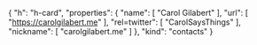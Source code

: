 {
  "h": "h-card",
  "properties": {
    "name": [
      "Carol Gilabert"
    ],
    "url": [
      "https://carolgilabert.me"
    ],
    "rel=twitter": [
      "CarolSaysThings"
    ],
    "nickname": [
      "carolgilabert.me"
    ]
  },
  "kind": "contacts"
}
